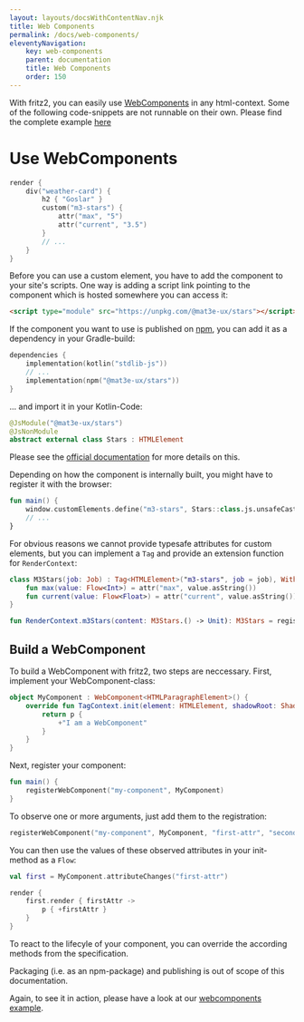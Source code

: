 ```yaml
---
layout: layouts/docsWithContentNav.njk
title: Web Components
permalink: /docs/web-components/
eleventyNavigation:
    key: web-components
    parent: documentation
    title: Web Components
    order: 150
---
```


With fritz2, you can easily use [WebComponents](https://webcomponents.org) in any html-context. Some of the following code-snippets are not runnable on their own. Please find the complete example [here](https://examples.fritz2.dev/webcomponent/build/distributions/index.html) 

# Use WebComponents

```kotlin
render {
    div("weather-card") {
        h2 { "Goslar" }
        custom("m3-stars") {
            attr("max", "5")
            attr("current", "3.5")
        }
        // ...
    }
}
```

Before you can use a custom element, you have to add the component to your site's scripts.
One way is adding a script link pointing to the component which is hosted somewhere you can access it:
```html
<script type="module" src="https://unpkg.com/@mat3e-ux/stars"></script>
```

If the component you want to use is published on [npm](https://www.npmjs.com/), you can add it as a dependency in your Gradle-build:

```kotlin
dependencies {
    implementation(kotlin("stdlib-js"))
    // ...
    implementation(npm("@mat3e-ux/stars"))
}
```

... and import it in your Kotlin-Code:

```kotlin
@JsModule("@mat3e-ux/stars")
@JsNonModule
abstract external class Stars : HTMLElement
```

Please see the [official documentation](https://kotlinlang.org/docs/js-modules.html#apply-jsmodule-to-packages) for more details on this.

Depending on how the component is internally built, you might have to register it with the browser:

```kotlin
fun main() {
    window.customElements.define("m3-stars", Stars::class.js.unsafeCast<() -> dynamic>())
    // ...
}
```

For obvious reasons we cannot provide typesafe attributes for custom elements, but you can implement a `Tag` and provide an extension function for `RenderContext`:

```kotlin
class M3Stars(job: Job) : Tag<HTMLElement>("m3-stars", job = job), WithText<HTMLElement> {
    fun max(value: Flow<Int>) = attr("max", value.asString())
    fun current(value: Flow<Float>) = attr("current", value.asString())
}

fun RenderContext.m3Stars(content: M3Stars.() -> Unit): M3Stars = register(M3Stars(job), content)
```

## Build a WebComponent

To build a WebComponent with fritz2, two steps are neccessary. First, implement your WebComponent-class: 

```kotlin
object MyComponent : WebComponent<HTMLParagraphElement>() {
    override fun TagContext.init(element: HTMLElement, shadowRoot: ShadowRoot): Tag<HTMLParagraphElement> {
        return p {
            +"I am a WebComponent"
        }
    }
}
```

Next, register your component:

```kotlin
fun main() {
    registerWebComponent("my-component", MyComponent)
}
```

To observe one or more arguments, just add them to the registration:

```kotlin
registerWebComponent("my-component", MyComponent, "first-attr", "second-attr")
```

You can then use the values of these observed attributes in your init-method as a `Flow`:

```kotlin
val first = MyComponent.attributeChanges("first-attr")

render {
    first.render { firstAttr ->
        p { +firstAttr }
    }
}
```

To react to the lifecyle of your component, you can override the according methods from the specification.

Packaging (i.e. as an npm-package) and publishing is out of scope of this documentation.

Again, to see it in action, please have a look at our [webcomponents example](https://examples.fritz2.dev/webcomponent/build/distributions/index.html).

